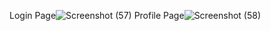 Login Page![Screenshot (57)](https://user-images.githubusercontent.com/84568658/201194127-3d035e2c-0b75-4275-91f9-834eb878f496.png)
Profile Page![Screenshot (58)](https://user-images.githubusercontent.com/84568658/201194298-4e6ffa89-ed16-4287-8bbf-87b30374266c.png)

